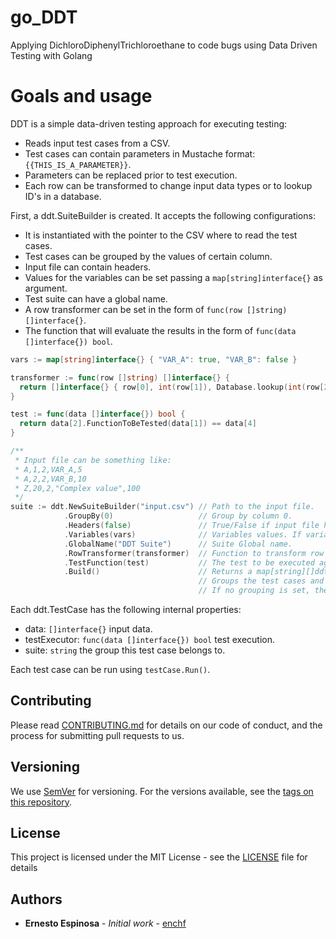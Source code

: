 # go_DDT
Applying DichloroDiphenylTrichloroethane to code bugs using Data Driven Testing with Golang

# Goals and usage

DDT is a simple data-driven testing approach for executing testing:

* Reads input test cases from a CSV.
* Test cases can contain parameters in Mustache format: `{{THIS_IS_A_PARAMETER}}`.
* Parameters can be replaced prior to test execution.
* Each row can be transformed to change input data types or to lookup ID's in a database.

First, a ddt.SuiteBuilder is created. It accepts the following configurations:

* It is instantiated with the pointer to the CSV where to read the test cases.
* Test cases can be grouped by the values of certain column.
* Input file can contain headers.
* Values for the variables can be set passing a `map[string]interface{}` as argument.
* Test suite can have a global name.
* A row transformer can be set in the form of `func(row []string) []interface{}`.
* The function that will evaluate the results in the form of `func(data []interface{}) bool`.

```go
vars := map[string]interface{} { "VAR_A": true, "VAR_B": false }

transformer := func(row []string) []interface{} {
  return []interface{} { row[0], int(row[1]), Database.lookup(int(row[2])), row[3], int(row[4]) }
}

test := func(data []interface{}) bool {
  return data[2].FunctionToBeTested(data[1]) == data[4]
}

/**
 * Input file can be something like:
 * A,1,2,VAR_A,5
 * A,2,2,VAR_B,10
 * Z,20,2,"Complex value",100
 */
suite := ddt.NewSuiteBuilder("input.csv") // Path to the input file.
            .GroupBy(0)                   // Group by column 0.
            .Headers(false)               // True/False if input file has headers.
            .Variables(vars)              // Variables values. If variable is not in the map it keeps the string value.
            .GlobalName("DDT Suite")      // Suite Global name.
            .RowTransformer(transformer)  // Function to transform row values.
            .TestFunction(test)           // The test to be executed against all test cases.
            .Build()                      // Returns a map[string][]ddt.TestCase.
                                          // Groups the test cases and each group have an array of test cases.
                                          // If no grouping is set, there is a single no-name group for all test cases.
```

Each ddt.TestCase has the following internal properties:

* data:         `[]interface{}` input data.
* testExecutor: `func(data []interface{}) bool` test execution.
* suite:        `string` the group this test case belongs to.

Each test case can be run using `testCase.Run()`.

## Contributing

Please read [CONTRIBUTING.md](CONTRIBUTING.md) for details on our code of conduct, and the process for submitting pull requests to us.

## Versioning

We use [SemVer](http://semver.org/) for versioning. For the versions available, see the [tags on this repository](https://github.com/enchf/go_DDT/tags). 

## License

This project is licensed under the MIT License - see the [LICENSE](LICENSE) file for details

## Authors

* **Ernesto Espinosa** - *Initial work* - [enchf](https://github.com/enchf)
